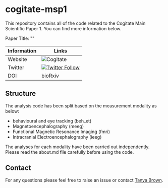 # cogitate-msp1

This repository contains all of the code related to the Cogitate Main Scientific Paper 1. You can find more information below.

Paper Title: ""

| Information | Links |
| --- | --- |
| Website | ![Cogitate](https://img.shields.io/badge/cogitate-website-cornflowerblue) |
| Twitter | [![Twitter Follow](https://img.shields.io/twitter/follow/arccogitate?style=social)](https://twitter.com/arccogitate) |
| DOI | bioRxiv |

## Structure

The analysis code has been split based on the measurement modality as below:

- behavioural and eye tracking (beh_et)
- Magnetoencephalography (meeg)
- Functional Magnetic Resonance Imaging (fmri)
- Intracranial Electroencephalography (ieeg)

The analyses for each modality have been carried out independently. Please read the about.md file carefully before using the code.

## Contact

For any questions please feel free to raise an issue or contact [Tanya Brown](mailto:tanya.brown@ae.mpg.de).
